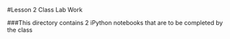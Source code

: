 #Lesson 2 Class Lab Work

###This directory contains 2 iPython notebooks that are to be completed by the class
